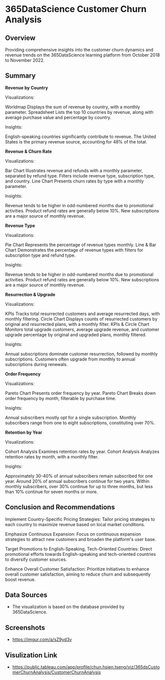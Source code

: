 # 365DataScience Customer Churn Analysis

## Overview

Providing comprehensive insights into the customer churn dynamics and revenue trends on the 365DataScience learning platform from October 2018 to November 2022.

## Summary

**Revenue by Country**

Visualizations:

Worldmap
Displays the sum of revenue by country, with a monthly parameter.
Spreadsheet
Lists the top 10 countries by revenue, along with average purchase value and percentage by country.

Insights:

English-speaking countries significantly contribute to revenue.
The United States is the primary revenue source, accounting for 48% of the total.

**Revenue & Churn Rate**

Visualizations:

Bar Chart
Illustrates revenue and refunds with a monthly parameter, separated by refund type. Filters include revenue type, subscription type, and country.
Line Chart
Presents churn rates by type with a monthly parameter.

Insights:

Revenue tends to be higher in odd-numbered months due to promotional activities.
Product refund rates are generally below 10%.
New subscriptions are a major source of monthly revenue.

**Revenue Type**

Visualizations:

Pie Chart
Represents the percentage of revenue types monthly.
Line & Bar Chart
Demonstrates the percentage of revenue types with filters for subscription type and refund type.

Insights:

Revenue tends to be higher in odd-numbered months due to promotional activities.
Product refund rates are generally below 10%.
New subscriptions are a major source of monthly revenue.

**Resurrection & Upgrade**

Visualizations:

KPIs
Tracks total resurrected customers and average resurrected days, with monthly filtering.
Circle Chart
Displays counts of resurrected customers by original and resurrected plans, with a monthly filter.
KPIs & Circle Chart
Monitors total upgrade customers, average upgrade revenue, and customer upgrade percentage by original and upgraded plans, monthly filtered.

Insights:

Annual subscriptions dominate customer resurrection, followed by monthly subscriptions.
Customers often upgrade from monthly to annual subscriptions during renewals.

**Order Frequency**

Visualizations:

Pareto Chart
Presents order frequency by year.
Pareto Chart
Breaks down order frequency by month, filterable by purchase time.

Insights:

Annual subscribers mostly opt for a single subscription.
Monthly subscribers range from one to eight subscriptions, constituting over 70%.

**Retention by Year**

Visualizations:

Cohort Analysis
Examines retention rates by year.
Cohort Analysis
Analyzes retention rates by month, with a monthly filter.

Insights:

Approximately 30-40% of annual subscribers remain subscribed for one year.
Around 20% of annual subscribers continue for two years.
Within monthly subscribers, over 30% continue for up to three months, but less than 10% continue for seven months or more.

## Conclusion and Recommendations

Implement Country-Specific Pricing Strategies:
Tailor pricing strategies to each country to maximize revenue based on local market conditions.

Emphasize Continuous Expansion:
Focus on continuous expansion strategies to attract new customers and broaden the platform's user base.

Target Promotions to English-Speaking, Tech-Oriented Countries:
Direct promotional efforts towards English-speaking and tech-oriented countries to diversify customer sources.

Enhance Overall Customer Satisfaction:
Prioritize initiatives to enhance overall customer satisfaction, aiming to reduce churn and subsequently boost revenue.

## Data Sources
 - The visualization is based on the database provided by 365DataScience.

## Screenshots

- https://imgur.com/a/sZ9yd3v

## Visulization Link

 - https://public.tableau.com/app/profile/chun.hsien.tseng/viz/365dsCustomerChurnAnalysis/CustomerChurnAnalysis
